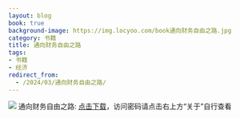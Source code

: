 ```yaml
---
layout: blog
book: true
background-image: https://img.locyoo.com/book通向财务自由之路.jpg
category: 书籍
title: 通向财务自由之路
tags:
- 书籍
- 经济
redirect_from:
  - /2024/03/通向财务自由之路/
---
```

![](https://img.locyoo.com/book通向财务自由之路.jpg)
通向财务自由之路: <a name = "ref1" href="https://url18.ctfile.com/f/50983618-1357865282-4d4925?p=3619">点击下载</a>，访问密码请点击右上方“关于”自行查看